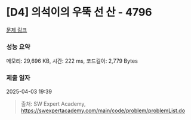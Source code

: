 # [D4] 의석이의 우뚝 선 산 - 4796 

[문제 링크](https://swexpertacademy.com/main/code/problem/problemDetail.do?contestProbId=AWS2h6AKBCoDFAVT) 

### 성능 요약

메모리: 29,696 KB, 시간: 222 ms, 코드길이: 2,779 Bytes

### 제출 일자

2025-04-03 19:39



> 출처: SW Expert Academy, https://swexpertacademy.com/main/code/problem/problemList.do